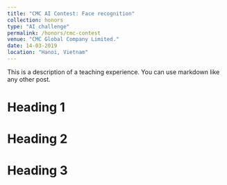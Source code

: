 ```yaml
---
title: "CMC AI Contest: Face recognition"
collection: honors
type: "AI challenge"
permalink: /honors/cmc-contest
venue: "CMC Global Company Limited."
date: 14-03-2019
location: "Hanoi, Vietnam"
---
```


This is a description of a teaching experience. You can use markdown like any other post.

Heading 1
======

Heading 2
======

Heading 3
======